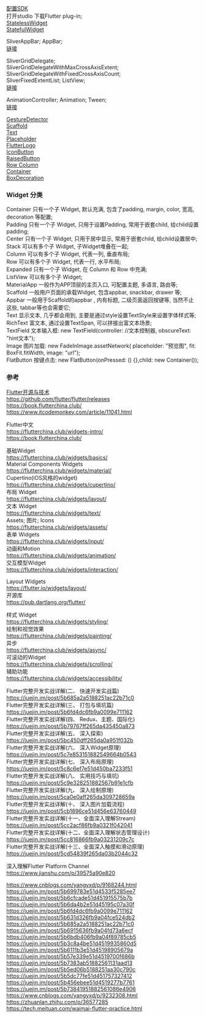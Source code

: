 [配置SDK](basic/Start.md)    
打开studio 下载Flutter plug-in;    
[StatelessWidget](basic/StatelessWidget.md)  
[StatefulWidget](basic/StatefulWidget.md)  

SliverAppBar;  AppBar;  
[链接](basic/AppBar.md)  

SliverGridDelegate;  
SliverGridDelegateWithMaxCrossAxisExtent;  
SliverGridDelegateWithFixedCrossAxisCount;  
SliverFixedExtentList;  ListView;  
[链接](basic/SliverGridDelegate.md)  

AnimationController;  Animation;  Tween;   
[链接](basic/Animation.md)  

[GestureDetector](basic/GestureDetector.md)  
[Scaffold](basic/Scaffold.md)  
[Text](basic/Text.md)  
[Placeholder](basic/Placeholder.md)  
[FlutterLogo](basic/FlutterLogo.md)  
[IconButton](basic/IconButton.md)  
[RaisedButton](basic/RaisedButton.md)  
[Row Column](basic/Row_Column.md)  
[Container](basic/Container.md)  
[BoxDecoration](basic/BoxDecoration.md)  


### Widget 分类  
Container            	只有一个子 Widget, 默认充满, 包含了padding, margin, color, 宽高, decoration 等配置;  
Padding	                只有一个子 Widget, 只用于设置Padding, 常用于嵌套child, 给child设置padding;  
Center                     只有一个子 Widget, 只用于居中显示, 常用于嵌套child, 给child设置居中;  
Stack                        可以有多个子 Widget, 子Widget堆叠在一起;  
Column                   可以有多个子 Widget, 代表一列, 垂直布局;  
Row                         可以有多个子 Widget, 代表一行, 水平布局;  
Expanded               只有一个子 Widget, 在  Column 和  Row 中充满;  
ListView                  可以有多个子 Widget;  
MaterialApp       	一般作为APP顶层的主页入口, 可配置主题, 多语言, 路由等;  
Scaffold	                一般用户页面的承载Widget, 包含appbar, snackbar, drawer 等;  
Appbar	                一般用于Scaffold的appbar , 内有标题, 二级页面返回按键等, 当然不止这些, tabbar等也会需要它;  
Text	                        显示文本, 几乎都会用到, 主要是通过style设置TextStyle来设置字体样式等;  
RichText	               富文本, 通过设置TextSpan, 可以拼接出富文本场景;  
TextField	               文本输入框: new TextField(controller: //文本控制器, obscureText: "hint文本");  
Image	                   图片加载: new FadeInImage.assetNetwork( placeholder: "预览图", fit: BoxFit.fitWidth, image: "url");  
FlatButton	           按键点击: new FlatButton(onPressed: () {},child: new Container());  



### 参考  
[Flutter开源与技术](flutter_blog.md)  
https://github.com/flutter/flutter/releases  
https://book.flutterchina.club/  
https://www.itcodemonkey.com/article/11041.html   


Flutter中文  
https://flutterchina.club/widgets-intro/  
https://book.flutterchina.club/  

基础Widget  
https://flutterchina.club/widgets/basics/  
Material Components Widgets  
https://flutterchina.club/widgets/material/  
Cupertino(iOS风格的widget)  
https://flutterchina.club/widgets/cupertino/  
布局 Widget  
https://flutterchina.club/widgets/layout/  
文本 Widget  
https://flutterchina.club/widgets/text/  
Assets;  图片;  Icons  
https://flutterchina.club/widgets/assets/  
表单 Widgets  
https://flutterchina.club/widgets/input/  
动画和Motion  
https://flutterchina.club/widgets/animation/  
交互模型Widget  
https://flutterchina.club/widgets/interaction/  

Layout Widgets  
https://flutter.io/widgets/layout/  
开源库  
https://pub.dartlang.org/flutter/  

样式 Widget  
https://flutterchina.club/widgets/styling/  
绘制和视觉效果  
https://flutterchina.club/widgets/painting/  
异步  
https://flutterchina.club/widgets/async/  
可滚动的Widget  
https://flutterchina.club/widgets/scrolling/   
辅助功能  
https://flutterchina.club/widgets/accessibility/  

  
Flutter完整开发实战详解(二、 快速开发实战篇)   
https://juejin.im/post/5b685a2a5188251ac22b71c0  
Flutter完整开发实战详解(三、 打包与填坑篇)  
https://juejin.im/post/5b6fd4dc6fb9a0099e711162  
Flutter完整开发实战详解(四、 Redux、主题、国际化)  
https://juejin.im/post/5b79767ff265da435450a873  
Flutter完整开发实战详解(五、 深入探索)  
https://juejin.im/post/5bc450dff265da0a951f032b  
Flutter完整开发实战详解(六、 深入Widget原理)  
https://juejin.im/post/5c7e853151882549664b0543  
Flutter完整开发实战详解(七、 深入布局原理)  
https://juejin.im/post/5c8c6ef7e51d450ba7233f51  
Flutter完整开发实战详解(八、 实用技巧与填坑)  
https://juejin.im/post/5c9e328251882567b91e1cfb  
Flutter完整开发实战详解(九、 深入绘制原理)  
https://juejin.im/post/5ca0e0aff265da309728659a  
Flutter完整开发实战详解(十、 深入图片加载流程)  
https://juejin.im/post/5cb1896ce51d456e63760449  
Flutter完整开发实战详解(十一、全面深入理解Stream)  
https://juejin.im/post/5cc2acf86fb9a0321f042041  
Flutter完整开发实战详解(十二、全面深入理解状态管理设计)  
https://juejin.im/post/5cc816866fb9a03231209c7c  
Flutter完整开发实战详解(十三、全面深入触摸和滑动原理)  
https://juejin.im/post/5cd54839f265da03b2044c32  


深入理解Flutter Platform Channel  
https://www.jianshu.com/p/39575a90e820  



https://www.cnblogs.com/yangyxd/p/9168244.html  
https://juejin.im/post/5b699783e51d4533f5285ee7  
https://juejin.im/post/5b6cfcade51d451915575b7b  
https://juejin.im/post/5b6da4b2e51d45195c07a30f  
https://juejin.im/post/5b6fd4dc6fb9a0099e711162
https://juejin.im/post/5b631d326fb9a04fce524db2  
https://juejin.im/post/5b685a2a5188251ac22b71c0  
https://juejin.im/post/5b6915636fb9a04fd73a6ecf  
https://juejin.im/post/5b6bdb406fb9a04f89785cb5  
https://juejin.im/post/5b3c8a4be51d4519935860d5  
https://juejin.im/post/5b6111b3e51d45198905679a  
https://juejin.im/post/5b57e339e51d4519700f686b  
https://juejin.im/post/5b7383ab51882561131aad13  
https://juejin.im/post/5b5ed06b5188251aa30c790c  
https://juejin.im/post/5b5dc77fe51d451757327412  
https://juejin.im/post/5b456ebee51d4519277b7761  
https://juejin.im/post/5b73841951882561086e4906  
https://www.cnblogs.com/yangyxd/p/9232308.html  
https://zhuanlan.zhihu.com/p/36577285  
https://tech.meituan.com/waimai-flutter-practice.html  


